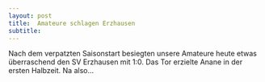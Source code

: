 ```yaml
---
layout: post
title:  Amateure schlagen Erzhausen
subtitle:  
---
```


Nach dem verpatzten Saisonstart besiegten unsere Amateure heute etwas überraschend den SV Erzhausen mit 1:0. Das Tor erzielte Anane in der ersten Halbzeit. Na also...


